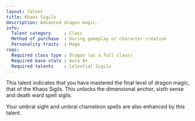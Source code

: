 ```yaml
---
layout: talent
title: Khaos Sigils
description: Advanced dragon magic.
info:
  Talent category     : Class
  Method of purchase  : During gameplay or character creation
  Personality traits  : Mage
reqs:
  Required class type : Dragon (as a full class)
  Required base stats : Aura 8+
  Required talents    : Celestial Sigils
---
```


This talent indicates that you have mastered the final level of dragon magic,
that of the Khaos Sigils.  This unlocks the dimensional anchor, sixth sense
and death ward spell sigils.

Your umbral sight and umbral chameleon spells are also enhanced by this talent.
